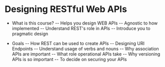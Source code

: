 # Designing RESTful Web APIs

- What is this course?
-- Helps you design WEB APIs
-- Agnostic to how implemented
-- Understand REST's role in APIs
-- Introduce you to pragmatic design

- Goals
-- How REST can be used to create APIs
-- Designing URI Endpoints
-- Understand usage of verbs and nouns
-- Why association APIs are important
-- What role operational APIs take
-- Why versioning APIs is so important
-- To decide on securing your APIs
